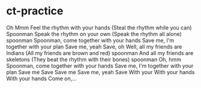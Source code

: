 # ct-practice
Oh
Mmm
Feel the rhythm with your hands
(Steal the rhythm while you can)
Spoonman
Speak the rhythm on your own
(Speak the rhythm all alone) spoonman
Spoonman, come together with your hands
Save me, I'm together with your plan
Save me, yeah
Save, oh
Well, all my friends are Indians
(All my friends are brown and red) spoonman
And all my friends are skeletons
(They beat the rhythm with their bones) spoonman
Oh, hmm
Spoonman, come together with your hands
Save me, I'm together with your plan
Save me
Save
Save me
Save me, yeah
Save
With your
With your hands
With your hands
Come on,…
